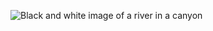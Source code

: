 ![Black and white image of a river in a canyon](https://lh3.googleusercontent.com/pyskdXMn_0o2U8A5erSKYATLk7npQ7gVGUG1Woqm5EMOpD1uFHJvrvLJq9T8U3zBWycsj18kZhIcPZgiLHAyuyQJoiEWrbugsx6fPZ8kt4FhsOQawUtUN8tRMnf4S7DBs9TLYMPaATTSAFxOU345dbMweby9ob3NBva1yDH1t_K9l28mj8INORrQrUH3oKHinE1YF-FoTb8weRO8X9wt4LnWN0xClQoVFLymfuNmRDSjt_4y6HJJqVcX2VfFoBXrZ046PVsPJt1i_R3W6mNT3Dq2SFHIVlYSLQub1O__OhKHC1pbJRf7hme0myhp1DfVBRzljHMQGbFjwY5xr-ARVS8tIePux3WE54pqJ9xw6fNS8VIi9wyFBHE1FditV_4xGO2r_bcaoGKTu3epl8l_St2ebNvTcc4kNWRj-w72iXAXRfL-Vk7b3i9aHWb-ctowr5Czvxa4CFFSTX7I5Rcyunjwoj3gRXAM9rDZgqGH3KwRj_ja1jYFvEhuZ9qxRW6OxM3G61uXlmF79EOvUMSuqp89ZsirPd9nTSOG-PcDldahqqcP7WBieLohJizkQ4QK0RHizTLcUi2bwkHKf-tgV2eB0slW-XYDBaisIJ-s5e_sd5_QESLUISlS2C7499PXySqOWQ0LjFOHFCDEE9iXZm_AUySIuWcGyO7tpGGBv3N5VDQv64wlL2K2suz2=w876-h657-no?authuser=0)

